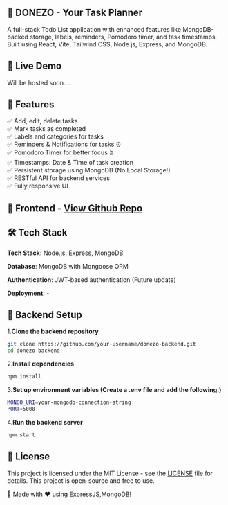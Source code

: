 ## 📝 DONEZO - Your Task Planner

A full-stack Todo List application with enhanced features like MongoDB-backed storage, labels, reminders, Pomodoro timer, and task timestamps. Built using React, Vite, Tailwind CSS, Node.js, Express, and MongoDB.

## 🚀 Live Demo

Will be hosted soon....


## 📌 Features

✅ Add, edit, delete tasks  
✅ Mark tasks as completed  
✅ Labels and categories for tasks  
✅ Reminders & Notifications for tasks ⏰  
✅ Pomodoro Timer for better focus ⏳  
✅ Timestamps: Date & Time of task creation  
✅ Persistent storage using MongoDB (No Local Storage!)  
✅ RESTful API for backend services  
✅ Fully responsive UI  

## 🔧 Frontend - [View Github Repo](https://github.com/Rahulbabar222/Donezo-Frontend.git "Visit Repo")

## 🛠 Tech Stack

**Tech Stack**: Node.js, Express, MongoDB

**Database**: MongoDB with Mongoose ORM

**Authentication**: JWT-based authentication (Future update)

**Deployment**: -


## 🔧 Backend Setup

1.**Clone the backend repository**
```sh
git clone https://github.com/your-username/donezo-backend.git
cd donezo-backend
```

2.**Install dependencies**
```sh
npm install
```

3.**Set up environment variables (Create a .env file and add the following:)**
```sh
MONGO_URI=your-mongodb-connection-string
PORT=5000
```

4.**Run the backend server**
```sh
npm start
```

## 📜 License

This project is licensed under the MIT License - see the [LICENSE](LICENSE) file for details.
This project is open-source and free to use. 

🚀 Made with ❤️ using ExpressJS,MongoDB!

